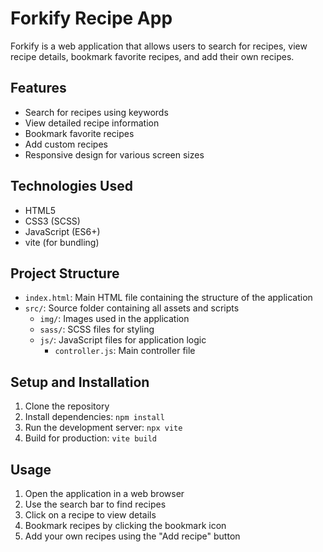 # Forkify Recipe App

Forkify is a web application that allows users to search for recipes, view recipe details, bookmark favorite recipes, and add their own recipes.

## Features

- Search for recipes using keywords
- View detailed recipe information
- Bookmark favorite recipes
- Add custom recipes
- Responsive design for various screen sizes

## Technologies Used

- HTML5
- CSS3 (SCSS)
- JavaScript (ES6+)
- vite (for bundling)

## Project Structure

- `index.html`: Main HTML file containing the structure of the application
- `src/`: Source folder containing all assets and scripts
  - `img/`: Images used in the application
  - `sass/`: SCSS files for styling
  - `js/`: JavaScript files for application logic
    - `controller.js`: Main controller file

## Setup and Installation

1. Clone the repository
2. Install dependencies: `npm install`
3. Run the development server: `npx vite`
4. Build for production: `vite build`

## Usage

1. Open the application in a web browser
2. Use the search bar to find recipes
3. Click on a recipe to view details
4. Bookmark recipes by clicking the bookmark icon
5. Add your own recipes using the "Add recipe" button
